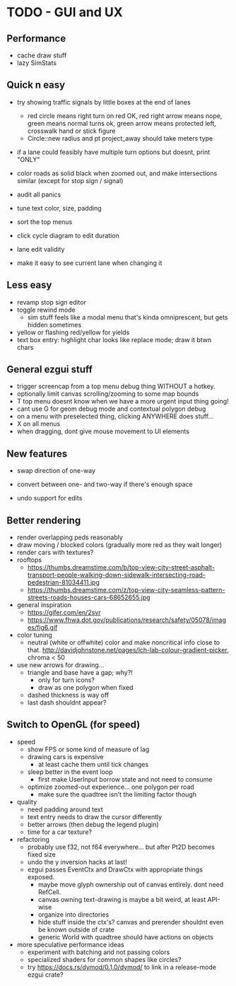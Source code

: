 # TODO - GUI and UX

## Performance

- cache draw stuff
- lazy SimStats

## Quick n easy

- try showing traffic signals by little boxes at the end of lanes
	- red circle means right turn on red OK, red right arrow means nope, green means normal turns ok, green arrow means protected left, crosswalk hand or stick figure
	- Circle::new radius and pt project_away should take meters type

- if a lane could feasibly have multiple turn options but doesnt, print "ONLY"
- color roads as solid black when zoomed out, and make intersections similar (except for stop sign / signal)
- audit all panics
- tune text color, size, padding
- sort the top menus

- click cycle diagram to edit duration
- lane edit validity
- make it easy to see current lane when changing it

## Less easy

- revamp stop sign editor
- toggle rewind mode
	- sim stuff feels like a modal menu that's kinda omniprescent, but gets hidden sometimes
- yellow or flashing red/yellow for yields
- text box entry: highlight char looks like replace mode; draw it btwn chars

## General ezgui stuff

- trigger screencap from a top menu debug thing WITHOUT a hotkey.
- optionally limit canvas scrolling/zooming to some map bounds
- T top menu doesnt know when we have a more urgent input thing going!
- cant use G for geom debug mode and contextual polygon debug
- on a menu with preselected thing, clicking ANYWHERE does stuff...
- X on all menus
- when dragging, dont give mouse movement to UI elements

## New features

- swap direction of one-way
- convert between one- and two-way if there's enough space

- undo support for edits

## Better rendering

- render overlapping peds reasonably
- draw moving / blocked colors (gradually more red as they wait longer)
- render cars with textures?
- rooftops
	- https://thumbs.dreamstime.com/b/top-view-city-street-asphalt-transport-people-walking-down-sidewalk-intersecting-road-pedestrian-81034411.jpg
	- https://thumbs.dreamstime.com/z/top-view-city-seamless-pattern-streets-roads-houses-cars-68652655.jpg
- general inspiration
	- https://gifer.com/en/2svr
	- https://www.fhwa.dot.gov/publications/research/safety/05078/images/fig6.gif
- color tuning
	- neutral (white or offwhite) color and make noncritical info close to
	  that. http://davidjohnstone.net/pages/lch-lab-colour-gradient-picker,
          chroma < 50
- use new arrows for drawing...
	- triangle and base have a gap; why?!
		- only for turn icons?
		- draw as one polygon when fixed
	- dashed thickness is way off
	- last dash shouldnt appear?

## Switch to OpenGL (for speed)

- speed
	- show FPS or some kind of measure of lag
	- drawing cars is expensive
		- at least cache them until tick changes
	- sleep better in the event loop
		- first make UserInput borrow state and not need to consume
	- optimize zoomed-out experience... one polygon per road
		- make sure the quadtree isn't the limiting factor though
- quality
	- need padding around text
	- text entry needs to draw the cursor differently
	- better arrows (then debug the legend plugin)
	- time for a car texture?
- refactoring
	- probably use f32, not f64 everywhere... but after Pt2D becomes fixed size
	- undo the y inversion hacks at last!
	- ezgui passes EventCtx and DrawCtx with appropriate things exposed.
		- maybe move glyph ownership out of canvas entirely. dont need RefCell.
		- canvas owning text-drawing is maybe a bit weird, at least API-wise
		- organize into directories
		- hide stuff inside the ctx's? canvas and prerender shouldnt even be known outside of crate
		- generic World with quadtree should have actions on objects
- more speculative performance ideas
	- experiment with batching and not passing colors
	- specialized shaders for common shapes like circles?
	- try https://docs.rs/dymod/0.1.0/dymod/ to link in a release-mode ezgui crate?
